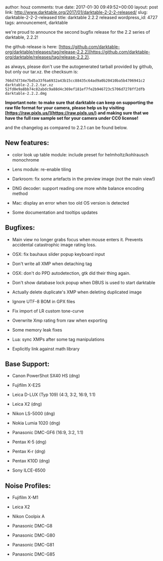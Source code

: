 author: houz
comments: true
date: 2017-01-30 09:49:52+00:00
layout: post
link: http://www.darktable.org/2017/01/darktable-2-2-2-released/
slug: darktable-2-2-2-released
title: darktable 2.2.2 released
wordpress_id: 4727
tags: announcement, darktable

we're proud to announce the second bugfix release for the 2.2 series of darktable, 2.2.2!

the github release is here: [https://github.com/darktable-org/darktable/releases/tag/release-2.2.2](https://github.com/darktable-org/darktable/releases/tag/release-2.2.2).

as always, please don't use the autogenerated tarball provided by github, but only our tar.xz. the checksum is:

    
    766d7d734e7bd5a33f6a6932a43b15cc88435c64ad9a0b20410ba5b4706941c2 darktable-2.2.2.tar.xz
    52fd0e9a8bb74c82abdc9a88d4c369ef181ef7fe2b946723c5706d7278ff2dfb darktable-2.2.2.dmg


**Important note: to make sure that darktable can keep on supporting the raw file format for your camera, please help us by visiting [https://raw.pixls.us/](https://raw.pixls.us/) and making sure that we have the full raw sample set for your camera under CC0 license!**

and the changelog as compared to 2.2.1 can be found below.


## New features:





 	
  * color look up table module: include preset for helmholtz/kohlrausch monochrome

 	
  * Lens module: re-enable tiling

 	
  * Darkroom: fix some artefacts in the preview image (not the main view!)

 	
  * DNG decoder: support reading one more white balance encoding method

 	
  * Mac: display an error when too old OS version is detected

 	
  * Some documentation and tooltips updates




## Bugfixes:





 	
  * Main view no longer grabs focus when mouse enters it. Prevents accidental catastrophic image rating loss.

 	
  * OSX: fix bauhaus slider popup keyboard input

 	
  * Don't write all XMP when detaching tag

 	
  * OSX: don't do PPD autodetection, gtk did their thing again.

 	
  * Don't show database lock popup when DBUS is used to start darktable

 	
  * Actually delete duplicate's XMP when deleting duplicated image

 	
  * Ignore UTF-8 BOM in GPX files

 	
  * Fix import of LR custom tone-curve

 	
  * Overwrite Xmp rating from raw when exporting

 	
  * Some memory leak fixes

 	
  * Lua: sync XMPs after some tag manipulations

 	
  * Explicitly link against math library




## Base Support:





 	
  * Canon PowerShot SX40 HS (dng)

 	
  * Fujifilm X-E2S

 	
  * Leica D-LUX (Typ 109) (4:3, 3:2, 16:9, 1:1)

 	
  * Leica X2 (dng)

 	
  * Nikon LS-5000 (dng)

 	
  * Nokia Lumia 1020 (dng)

 	
  * Panasonic DMC-GF6 (16:9, 3:2, 1:1)

 	
  * Pentax K-5 (dng)

 	
  * Pentax K-r (dng)

 	
  * Pentax K10D (dng)

 	
  * Sony ILCE-6500




## Noise Profiles:





 	
  * Fujifilm X-M1

 	
  * Leica X2

 	
  * Nikon Coolpix A

 	
  * Panasonic DMC-G8

 	
  * Panasonic DMC-G80

 	
  * Panasonic DMC-G81

 	
  * Panasonic DMC-G85


